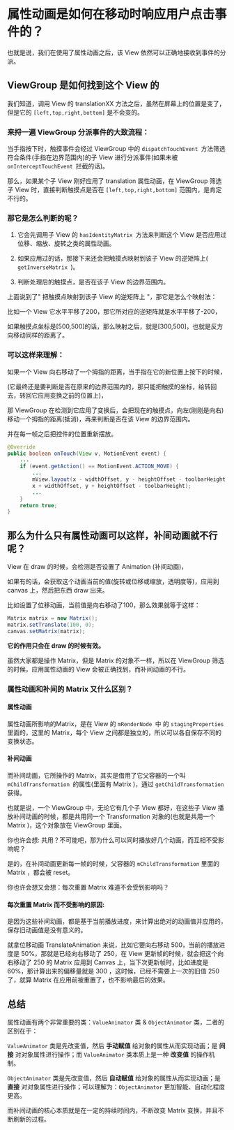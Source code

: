 # 属性动画是如何在移动时响应用户点击事件的？

也就是说，我们在使用了属性动画之后，该 View 依然可以正确地接收到事件的分派。

##  ViewGroup 是如何找到这个 View 的

我们知道，调用 View 的 translationXX 方法之后，虽然在屏幕上的位置是变了，但是它的 `[left,top,right,bottom]` 是不会变的。

### 来捋一遍 ViewGroup 分派事件的大致流程：

当手指按下时，触摸事件会经过 ViewGroup 中的 `dispatchTouchEvent `方法筛选符合条件(手指在边界范围内)的子 View 进行分派事件(如果未被 `onInterceptTouchEvent `拦截的话)。

那么，如果某个子 View 刚好应用了 translation 属性动画，在 ViewGroup 筛选子 View 时，直接判断触摸点是否在 `[left,top,right,bottom]` 范围内，是肯定不行的。

### 那它是怎么判断的呢？

1. 它会先调用子 View 的 `hasIdentityMatrix `方法来判断这个 View 是否应用过位移、缩放、旋转之类的属性动画。

2. 如果应用过的话，那接下来还会把触摸点映射到该子 View 的逆矩阵上( `getInverseMatrix `)。

3. 判断处理后的触摸点，是否在该子 View 的边界范围内。

上面说到了" 把触摸点映射到该子 View 的逆矩阵上 "，那它是怎么个映射法：

比如一个 View 它水平平移了200，那它所对应的逆矩阵就是水平平移了-200，

如果触摸点坐标是[500,500]的话，那么映射之后，就是[300,500]，也就是反方向移动同样的距离了。

### 可以这样来理解：

如果一个 View 向右移动了一个拇指的距离，当手指在它的新位置上按下的时候，

(它最终还是要判断是否在原来的边界范围内的，那只能把触摸的坐标，给转回去，转回它应用变换之前的位置上)，

那 ViewGroup 在检测到它应用了变换后，会把现在的触摸点，向左(刚刚是向右)移动一个拇指的距离(抵消)，再来判断是否在该 View 的边界范围内。

并在每一帧之后把控件的位置重新摆放。

```JAVA
@Override
public boolean onTouch(View v, MotionEvent event) {
	...
    if (event.getAction() == MotionEvent.ACTION_MOVE) {
        ...
        mView.layout(x - widthOffset, y - heightOffset - toolbarHeight,
        x + widthOffset, y + heightOffset - toolbarHeight);
        ...
    }
	return true;
}
```

## 那么为什么只有属性动画可以这样，补间动画就不行呢？

View 在 draw 的时候，会检测是否设置了 Animation (补间动画)，

如果有的话，会获取这个动画当前的值(旋转或位移或缩放，透明度等)，应用到 canvas 上，然后把东西 draw 出来。

比如设置了位移动画，当前值是向右移动了100，那么效果就等于这样：

``` java
Matrix matrix = new Matrix();
matrix.setTranslate(100, 0);
canvas.setMatrix(matrix);
```

**它的作用只会在 draw 的时候有效。**

虽然大家都是操作 Matrix，但是 Matrix 的对象不一样，所以在 ViewGroup 筛选的时候，应用属性动画的 View 会被正确找到，而补间动画的不行。

### 属性动画和补间的 Matrix 又什么区别？

#### 属性动画

属性动画所影响的Matrix，是在 View 的 `mRenderNode `中 的 `stagingProperties `里面的，这里的 Matrix，每个 View 之间都是独立的，所以可以各自保存不同的变换状态。

#### 补间动画

而补间动画，它所操作的 Matrix，其实是借用了它父容器的一个叫 `mChildTransformation `的属性(里面有 Matrix )，通过 `getChildTransformation `获得。

也就是说，一个 ViewGroup 中，无论它有几个子 View 都好，在这些子 View 播放补间动画的时候，都是共用同一个 Transformation 对象的(也就是共用一个 Matrix )，这个对象放在 ViewGroup 里面。

你也许会想: 共用？不可能吧，那为什么可以同时播放好几个动画，而互相不受影响呢？

是的，在补间动画更新每一帧的时候，父容器的 `mChildTransformation` 里面的 Matrix ，都会被 reset。

你也许会想又会想：每次重置 Matrix 难道不会受到影响吗？

#### 每次重置 Matrix 而不受影响的原因:

是因为这些补间动画，都是基于当前播放进度，来计算出绝对的动画值并应用的，保存旧动画值是没有意义的。

就拿位移动画 TranslateAnimation 来说，比如它要向右移动 500，当前的播放进度是 50%，那就是已经向右移动了 250，在 View 更新帧的时候，就会把这个向右移动了 250 的 Matrix 应用到 Canvas 上，当下次更新帧时，比如进度是 60%，那计算出来的偏移量就是 300 ，这时候，已经不需要上一次的旧值 250 了，就算 Matrix 在应用前被重置了，也不影响最后的效果。

## 总结

属性动画有两个非常重要的类：`ValueAnimator` 类 & `ObjectAnimator` 类，二者的区别在于：

`ValueAnimator` 类是先改变值，然后 **手动赋值** 给对象的属性从而实现动画；是 **间接** 对对象属性进行操作；而 `ValueAnimator` 类本质上是一种 **改变值** 的操作机制。

`ObjectAnimator` 类是先改变值，然后 **自动赋值** 给对象的属性从而实现动画；是 **直接** 对对象属性进行操作；可以理解为：`ObjectAnimator` 更加智能、自动化程度更高。

而补间动画的核心本质就是在一定的持续时间内，不断改变 Matrix 变换，并且不断刷新的过程。